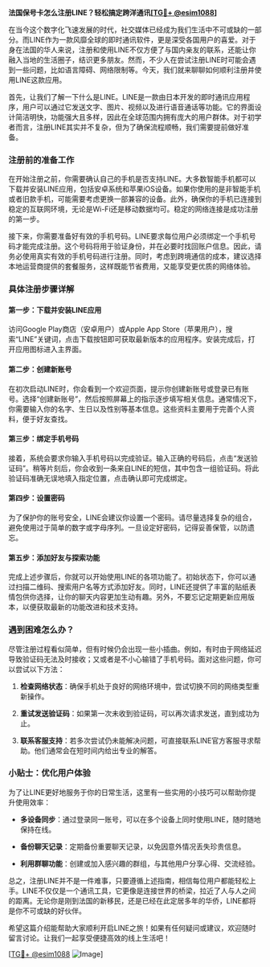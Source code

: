 **法国保号卡怎么注册LINE？轻松搞定跨洋通讯[[TG💪+ @esim1088](https://t.me/s/esim1088)]**

在当今这个数字化飞速发展的时代，社交媒体已经成为我们生活中不可或缺的一部分。而LINE作为一款风靡全球的即时通讯软件，更是深受各国用户的喜爱。对于身在法国的华人来说，注册和使用LINE不仅方便了与国内亲友的联系，还能让你融入当地的生活圈子，结识更多朋友。然而，不少人在尝试注册LINE时可能会遇到一些问题，比如语言障碍、网络限制等。今天，我们就来聊聊如何顺利注册并使用LINE这款应用。

首先，让我们了解一下什么是LINE。LINE是一款由日本开发的即时通讯应用程序，用户可以通过它发送文字、图片、视频以及进行语音通话等功能。它的界面设计简洁明快，功能强大且多样，因此在全球范围内拥有庞大的用户群体。对于初学者而言，注册LINE其实并不复杂，但为了确保流程顺畅，我们需要提前做好准备。

### 注册前的准备工作

在开始注册之前，你需要确认自己的手机是否支持LINE。大多数智能手机都可以下载并安装LINE应用，包括安卓系统和苹果iOS设备。如果你使用的是非智能手机或者旧款手机，可能需要考虑更换一部兼容的设备。此外，确保你的手机已连接到稳定的互联网环境，无论是Wi-Fi还是移动数据均可。稳定的网络连接是成功注册的第一步。

接下来，你需要准备好有效的手机号码。LINE要求每位用户必须绑定一个手机号码才能完成注册。这个号码将用于验证身份，并在必要时找回账户信息。因此，请务必使用真实有效的手机号码进行注册。同时，考虑到跨境通信的成本，建议选择本地运营商提供的套餐服务，这样既能节省费用，又能享受更优质的网络体验。

### 具体注册步骤详解

#### 第一步：下载并安装LINE应用

访问Google Play商店（安卓用户）或Apple App Store（苹果用户），搜索“LINE”关键词，点击下载按钮即可获取最新版本的应用程序。安装完成后，打开应用图标进入主界面。

#### 第二步：创建新账号

在初次启动LINE时，你会看到一个欢迎页面，提示你创建新账号或登录已有账号。选择“创建新账号”，然后按照屏幕上的指示逐步填写相关信息。通常情况下，你需要输入你的名字、生日以及性别等基本信息。这些资料主要用于完善个人资料，便于好友查找。

#### 第三步：绑定手机号码

接着，系统会要求你输入手机号码以完成验证。输入正确的号码后，点击“发送验证码”。稍等片刻后，你会收到一条来自LINE的短信，其中包含一组验证码。将此验证码准确无误地填入指定位置，点击确认即可完成绑定。

#### 第四步：设置密码

为了保护你的账号安全，LINE会建议你设置一个密码。请尽量选择复杂的组合，避免使用过于简单的数字或字母序列。一旦设定好密码，记得妥善保管，以防遗忘。

#### 第五步：添加好友与探索功能

完成上述步骤后，你就可以开始使用LINE的各项功能了。初始状态下，你可以通过扫描二维码、搜索用户名等方式添加好友。同时，LINE还提供了丰富的贴纸表情包供你选择，让你的聊天内容更加生动有趣。另外，不要忘记定期更新应用版本，以便获取最新的功能改进和技术支持。

### 遇到困难怎么办？

尽管注册过程看似简单，但有时候仍会出现一些小插曲。例如，有时由于网络延迟导致验证码无法及时接收；又或者是不小心输错了手机号码。面对这些问题，你可以尝试以下方法：

1. **检查网络状态**：确保手机处于良好的网络环境中，尝试切换不同的网络类型重新操作。
   
2. **重试发送验证码**：如果第一次未收到验证码，可以再次请求发送，直到成功为止。

3. **联系客服支持**：若多次尝试仍未能解决问题，可直接联系LINE官方客服寻求帮助。他们通常会在短时间内给出专业的解答。

### 小贴士：优化用户体验

为了让LINE更好地服务于你的日常生活，这里有一些实用的小技巧可以帮助你提升使用效率：

- **多设备同步**：通过登录同一账号，可以在多个设备上同时使用LINE，随时随地保持在线。
  
- **备份聊天记录**：定期备份重要聊天记录，以免因意外情况丢失珍贵信息。
  
- **利用群聊功能**：创建或加入感兴趣的群组，与其他用户分享心得、交流经验。

总之，注册LINE并不是一件难事，只要遵循上述指南，相信每位用户都能轻松上手。LINE不仅仅是一个通讯工具，它更像是连接世界的桥梁，拉近了人与人之间的距离。无论你是刚到法国的新移民，还是已经在此定居多年的华侨，LINE都将是你不可或缺的好伙伴。

希望这篇介绍能帮助大家顺利开启LINE之旅！如果有任何疑问或建议，欢迎随时留言讨论。让我们一起享受便捷高效的线上生活吧！

[[TG💪+ @esim1088](https://t.me/s/esim1088) ![Image](https://i.postimg.cc/4NQfJmqS/Snipaste-2025-05-13-00-14-12.png)]
